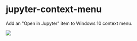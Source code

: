 # jupyter-context-menu
Add an "Open in Jupyter" item to Windows 10 context menu.

![](https://raw.githubusercontent.com/rafpyprog/jupyter-context-menu/blob/master/_static/screenshot.png)
